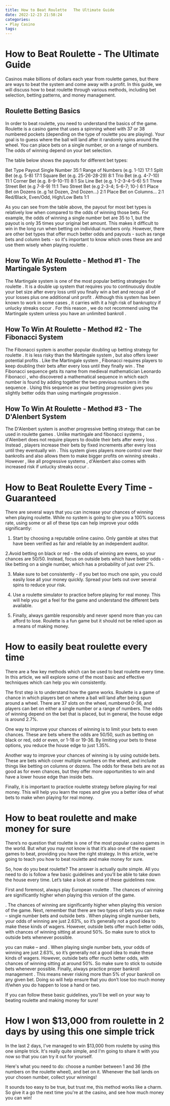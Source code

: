 ```yaml
---
title: How to Beat Roulette   The Ultimate Guide
date: 2022-12-23 21:58:24
categories:
- Play Casino
tags:
---
```



#  How to Beat Roulette - The Ultimate Guide

Casinos make billions of dollars each year from roulette games, but there are ways to beat the system and come away with a profit. In this guide, we will discuss how to beat roulette through various methods, including bet selection, betting patterns, and money management.

## Roulette Betting Basics

In order to beat roulette, you need to understand the basics of the game. Roulette is a casino game that uses a spinning wheel with 37 or 38 numbered pockets (depending on the type of roulette you are playing). Your goal is to guess where the ball will land after it randomly spins around the wheel. You can place bets on a single number, or on a range of numbers. The odds of winning depend on your bet selection.

The table below shows the payouts for different bet types:

Bet Type Payout Single Number 35:1 Range of Numbers (e.g. 1-12) 17:1 Split Bet (e.g. 5-8) 17:1 Square Bet (e.g. 25-26-28-29) 8:1 Trio Bet (e.g. 4-7-10) 11:1 Corner Bet (e.g. 8-9-10-11) 8:1 Six Line Bet (e.g. 1-2-3-4-5-6) 5:1 Three Street Bet (e.g 7-8-9) 11:1 Two Street Bet (e.g 2-3-4; 5-6-7; 10-) 6:1 Place Bet on Dozens (e..g 1st Dozen, 2nd Dozen...) 2:1 Place Bet on Columns... 2:1 Red/Black, Even/Odd, High/Low Bets 1:1

As you can see from the table above, the payout for most bet types is relatively low when compared to the odds of winning those bets. For example, the odds of winning a single number bet are 35 to 1, but the payout is only 35 times your original bet amount. This makes it difficult to win in the long run when betting on individual numbers only. However, there are other bet types that offer much better odds and payouts - such as range bets and column bets - so it's important to know which ones these are and use them wisely when playing roulette .

## How To Win At Roulette - Method #1 - The Martingale System


The Martingale system is one of the most popular betting strategies for roulette . It is a double up system that requires you to continuously double your bet size after every loss until you finally win a bet and recoup all of your losses plus one additional unit profit . Although this system has been known to work in some cases , it carries with it a high risk of bankruptcy if unlucky streaks occur . For this reason , we do not recommend using the Martingale system unless you have an unlimited bankroll .

## How To Win At Roulette - Method #2 - The Fibonacci System

The Fibonacci system is another popular doubling up betting strategy for roulette . It is less risky than the Martingale system , but also offers lower potential profits . Like the Martingale system , Fibonacci requires players to keep doubling their bets after every loss until they finally win . The Fibonacci sequence gets its name from medieval mathematician Leonardo Fibonacci , who discovered a mathematical sequence in which each number is found by adding together the two previous numbers in the sequence . Using this sequence as your betting progression gives you slightly better odds than using martingale progression .

## How To Win At Roulette - Method #3 - The D'Alenbert System

The D'Alenbert system is another progressive betting strategy that can be used in roulette games . Unlike martingale and fibonacci systems , d'Alenbert does not require players to double their bets after every loss . Instead , players increase their bets by fixed increments after every loss until they eventually win . This system gives players more control over their bankrolls and also allows them to make bigger profits on winning streaks . However , like all progressive systems , d'Alenbert also comes with increased risk if unlucky streaks occur .

#  How to Beat Roulette Every Time - Guaranteed

There are several ways that you can increase your chances of winning when playing roulette. While no system is going to give you a 100% success rate, using some or all of these tips can help improve your odds significantly:

1. Start by choosing a reputable online casino. Only gamble at sites that have been verified as fair and reliable by an independent auditor.

2.Avoid betting on black or red - the odds of winning are evens, so your chances are 50/50. Instead, focus on outside bets which have better odds - like betting on a single number, which has a probability of just over 2%.

3. Make sure to bet consistently - if you bet too much one spin, you could easily lose all your money quickly. Spread your bets out over several spins to reduce your risk.

4. Use a roulette simulator to practice before playing for real money. This will help you get a feel for the game and understand the different bets available.

5. Finally, always gamble responsibly and never spend more than you can afford to lose. Roulette is a fun game but it should not be relied upon as a means of making money.

#  How to easily beat roulette every time

There are a few key methods which can be used to beat roulette every time. In this article, we will explore some of the most basic and effective techniques which can help you win consistently.

The first step is to understand how the game works. Roulette is a game of chance in which players bet on where a ball will land after being spun around a wheel. There are 37 slots on the wheel, numbered 0-36, and players can bet on either a single number or a range of numbers. The odds of winning depend on the bet that is placed, but in general, the house edge is around 2.7%.

One way to improve your chances of winning is to limit your bets to even chances. These are bets where the odds are 50/50, such as betting on black or red, odd or even, or 1-18 or 19-36. By limiting your bets to these options, you reduce the house edge to just 1.35%.

Another way to improve your chances of winning is by using outside bets. These are bets which cover multiple numbers on the wheel, and include things like betting on columns or dozens. The odds for these bets are not as good as for even chances, but they offer more opportunities to win and have a lower house edge than inside bets.

Finally, it is important to practice roulette strategy before playing for real money. This will help you learn the ropes and give you a better idea of what bets to make when playing for real money.

#  How to beat roulette and make money for sure

There’s no question that roulette is one of the most popular casino games in the world. But what you may not know is that it’s also one of the easiest games to beat, providing you have the right strategy. In this article, we’re going to teach you how to beat roulette and make money for sure.

So, how do you beat roulette? The answer is actually quite simple. All you need to do is follow a few basic guidelines and you’ll be able to take down the house every time. Let’s take a look at some of these guidelines now.

First and foremost, always play European roulette . The chances of winning are significantly higher when playing this version of the game.

. The chances of winning are significantly higher when playing this version of the game. Next, remember that there are two types of bets you can make – single number bets and outside bets . When playing single number bets, your odds of winning are just 2.63%, so it’s generally not a good idea to make these kinds of wagers. However, outside bets offer much better odds, with chances of winning sitting at around 50%. So make sure to stick to outside bets whenever possible.

you can make – and . When playing single number bets, your odds of winning are just 2.63%, so it’s generally not a good idea to make these kinds of wagers. However, outside bets offer much better odds, with chances of winning sitting at around 50%. So make sure to stick to outside bets whenever possible. Finally, always practice proper bankroll management . This means never risking more than 5% of your bankroll on any given bet. Doing so will help ensure that you don’t lose too much money if/when you do happen to lose a hand or two.

If you can follow these basic guidelines, you’ll be well on your way to beating roulette and making money for sure!

# How I won $13,000 from roulette in 2 days by using this one simple trick

In the last 2 days, I've managed to win $13,000 from roulette by using this one simple trick. It's really quite simple, and I'm going to share it with you now so that you can try it out for yourself.

Here's what you need to do: choose a number between 1 and 36 (the numbers on the roulette wheel), and bet on it. Whenever the ball lands on your chosen number, collect your winnings!

It sounds too easy to be true, but trust me, this method works like a charm. So give it a go the next time you're at the casino, and see how much money you can win!
